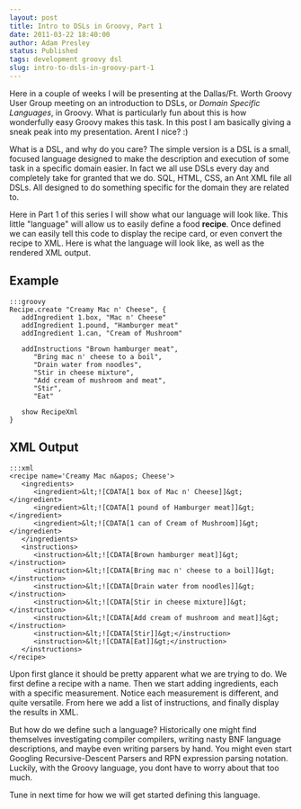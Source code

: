 ```yaml
---
layout: post
title: Intro to DSLs in Groovy, Part 1
date: 2011-03-22 18:40:00
author: Adam Presley
status: Published
tags: development groovy dsl
slug: intro-to-dsls-in-groovy-part-1
---
```


Here in a couple of weeks I will be presenting at the Dallas/Ft. Worth
Groovy User Group meeting on an introduction to DSLs, or *Domain
Specific Languages*, in Groovy. What is particularly fun about this is
how wonderfully easy Groovy makes this task. In this post I am basically
giving a sneak peak into my presentation. Arent I nice? :)

What is a DSL, and why do you care? The simple version is a DSL is a
small, focused language designed to make the description and execution
of some task in a specific domain easier. In fact we all use DSLs every
day and completely take for granted that we do. SQL, HTML, CSS, an Ant
XML file all DSLs. All designed to do something specific for the domain
they are related to.

Here in Part 1 of this series I will show what our language will look
like. This little "language" will allow us to easily define a food
**recipe**. Once defined we can easily tell this code to display the
recipe card, or even convert the recipe to XML. Here is what the
language will look like, as well as the rendered XML output.

## Example
    :::groovy
    Recipe.create "Creamy Mac n' Cheese", { 
       addIngredient 1.box, "Mac n' Cheese"
       addIngredient 1.pound, "Hamburger meat"
       addIngredient 1.can, "Cream of Mushroom"

       addInstructions "Brown hamburger meat",
          "Bring mac n' cheese to a boil",
          "Drain water from noodles",
          "Stir in cheese mixture",
          "Add cream of mushroom and meat",
          "Stir",
          "Eat"

       show RecipeXml
    }

## XML Output
    :::xml
    <recipe name='Creamy Mac n&apos; Cheese'>
       <ingredients>
          <ingredient>&lt;![CDATA[1 box of Mac n' Cheese]]&gt;</ingredient>
          <ingredient>&lt;![CDATA[1 pound of Hamburger meat]]&gt;</ingredient>
          <ingredient>&lt;![CDATA[1 can of Cream of Mushroom]]&gt;</ingredient>
       </ingredients>
       <instructions>
          <instruction>&lt;![CDATA[Brown hamburger meat]]&gt;</instruction>
          <instruction>&lt;![CDATA[Bring mac n' cheese to a boil]]&gt;</instruction>
          <instruction>&lt;![CDATA[Drain water from noodles]]&gt;</instruction>
          <instruction>&lt;![CDATA[Stir in cheese mixture]]&gt;</instruction>
          <instruction>&lt;![CDATA[Add cream of mushroom and meat]]&gt;</instruction>
          <instruction>&lt;![CDATA[Stir]]&gt;</instruction>
          <instruction>&lt;![CDATA[Eat]]&gt;</instruction>
       </instructions>
    </recipe>

Upon first glance it should be pretty apparent what we are trying to do.
We first define a recipe with a name. Then we start adding ingredients,
each with a specific measurement. Notice each measurement is different,
and quite versatile. From here we add a list of instructions, and
finally display the results in XML.

But how do we define such a language? Historically one might find
themselves investigating compiler compilers, writing nasty BNF language
descriptions, and maybe even writing parsers by hand. You might even
start Googling Recursive-Descent Parsers and RPN expression parsing
notation. Luckily, with the Groovy language, you dont have to worry
about that too much.

Tune in next time for how we will get started defining this language.
